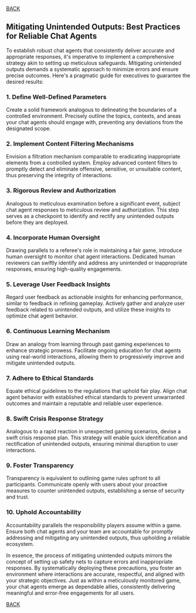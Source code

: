 [BACK](main.md)

## Mitigating Unintended Outputs: Best Practices for Reliable Chat Agents

To establish robust chat agents that consistently deliver accurate and appropriate responses, it's imperative to implement a comprehensive strategy akin to setting up meticulous safeguards. Mitigating unintended outputs demands a systematic approach to minimize errors and ensure precise outcomes. Here's a pragmatic guide for executives to guarantee the desired results:

### 1. Define Well-Defined Parameters

Create a solid framework analogous to delineating the boundaries of a controlled environment. Precisely outline the topics, contexts, and areas your chat agents should engage with, preventing any deviations from the designated scope.

### 2. Implement Content Filtering Mechanisms

Envision a filtration mechanism comparable to eradicating inappropriate elements from a controlled system. Employ advanced content filters to promptly detect and eliminate offensive, sensitive, or unsuitable content, thus preserving the integrity of interactions.

### 3. Rigorous Review and Authorization

Analogous to meticulous examination before a significant event, subject chat agent responses to meticulous review and authorization. This step serves as a checkpoint to identify and rectify any unintended outputs before they are deployed.

### 4. Incorporate Human Oversight

Drawing parallels to a referee's role in maintaining a fair game, introduce human oversight to monitor chat agent interactions. Dedicated human reviewers can swiftly identify and address any unintended or inappropriate responses, ensuring high-quality engagements.

### 5. Leverage User Feedback Insights

Regard user feedback as actionable insights for enhancing performance, similar to feedback in refining gameplay. Actively gather and analyze user feedback related to unintended outputs, and utilize these insights to optimize chat agent behavior.

### 6. Continuous Learning Mechanism

Draw an analogy from learning through past gaming experiences to enhance strategic prowess. Facilitate ongoing education for chat agents using real-world interactions, allowing them to progressively improve and mitigate unintended outputs.

### 7. Adhere to Ethical Standards

Equate ethical guidelines to the regulations that uphold fair play. Align chat agent behavior with established ethical standards to prevent unwarranted outcomes and maintain a reputable and reliable user experience.

### 8. Swift Crisis Response Strategy

Analogous to a rapid reaction in unexpected gaming scenarios, devise a swift crisis response plan. This strategy will enable quick identification and rectification of unintended outputs, ensuring minimal disruption to user interactions.

### 9. Foster Transparency

Transparency is equivalent to outlining game rules upfront to all participants. Communicate openly with users about your proactive measures to counter unintended outputs, establishing a sense of security and trust.

### 10. Uphold Accountability

Accountability parallels the responsibility players assume within a game. Ensure both chat agents and your team are accountable for promptly addressing and mitigating any unintended outputs, thus upholding a reliable ecosystem.

In essence, the process of mitigating unintended outputs mirrors the concept of setting up safety nets to capture errors and inappropriate responses. By systematically deploying these precautions, you foster an environment where interactions are accurate, respectful, and aligned with your strategic objectives. Just as within a meticulously monitored game, your chat agents emerge as dependable allies, consistently delivering meaningful and error-free engagements for all users.

[BACK](main.md)